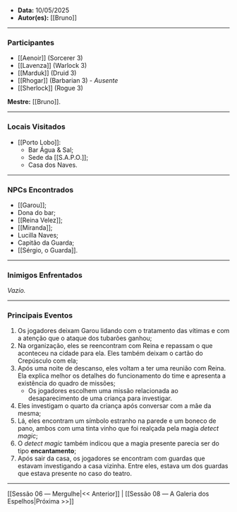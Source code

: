 - **Data:** 10/05/2025
- **Autor(es):** [[Bruno]]

---

### Participantes

- [[Aenoir]] (Sorcerer 3)
- [[Lavenza]] (Warlock 3)
- [[Marduk]] (Druid 3)
- [[Rhogar]] (Barbarian 3) - *Ausente*
- [[Sherlock]] (Rogue 3)

**Mestre:** [[Bruno]].

---  

### Locais Visitados

- [[Porto Lobo]]:
	- Bar Água & Sal;
	- Sede da [[S.A.P.O.]];
	- Casa dos Naves.

---

### NPCs Encontrados

- [[Garou]];
- Dona do bar;
- [[Reina Velez]];
- [[Miranda]];
- Lucilla Naves;
- Capitão da Guarda;
- [[Sérgio, o Guarda]].

---

### Inimigos Enfrentados

*Vazio.*

---

### Principais Eventos

1. Os jogadores deixam Garou lidando com o tratamento das vítimas e com a atenção que o ataque dos tubarões ganhou;
2. Na organização, eles se reencontram com Reina e repassam o que aconteceu na cidade para ela. Eles também deixam o cartão do Crepúsculo com ela;
3. Após uma noite de descanso, eles voltam a ter uma reunião com Reina. Ela explica melhor os detalhes do funcionamento do time e apresenta a existência do quadro de missões;
	-  Os jogadores escolhem uma missão relacionada ao desaparecimento de uma criança para investigar.
4. Eles investigam o quarto da criança após conversar com a mãe da mesma;
5. Lá, eles encontram um símbolo estranho na parede e um boneco de pano, ambos com uma tinta vinho que foi realçada pela magia *detect magic*;
6. O *detect magic* também indicou que a magia presente parecia ser do tipo **encantamento**;
7. Após sair da casa, os jogadores se encontram com guardas que estavam investigando a casa vizinha. Entre eles, estava um dos guardas que estava presente no caso do teatro.

---

[[Sessão 06 ― Mergulhe|<< Anterior]] | [[Sessão 08 ― A Galeria dos Espelhos|Próxima >>]]
